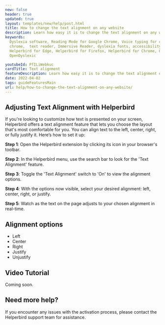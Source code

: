 ```yaml
---
new: false
header: true
updated: true
layout: templates/new/help/post.html
title: How to change the text alignment on any website
description: Learn how easy it is to change the text alignment on any website.
keywords:
  Dyslexia software, Reading Mode for Google Chrome, Voice typing for chrome, Text to speech for
  chrome,  text reader, Immersive Reader, dyslexia fonts, accessibility software, dyslexia software,
  Helperbird for Edge, Helperbird for Firefox, Helperbird for Chrome, Opendyslexic for Chrome,
  OpenDyslexic

youtubeId: PfILiWebkuc
cardTitle: Text alignment
featureDescription: Learn how easy it is to change the text alignment on any website.
date: 2022-04-02
tags: guideFeaturesMain
url: help/how-to-change-the-text-alignment-on-any-website/
---
```


## Adjusting Text Alignment with Helperbird

If you're looking to customize how text is presented on your screen, Helperbird offers a text alignment feature that lets you choose the layout that's most comfortable for you. You can align text to the left, center, right, or fully justify it. Here’s how to set it up:

**Step 1**: Open the Helperbird extension by clicking its icon in your browser's toolbar.

**Step 2**: In the Helperbird menu, use the search bar to look for the 'Text Alignment' feature.

**Step 3**: Toggle the 'Text Alignment' switch to 'On' to view the alignment options.

**Step 4**: With the options now visible, select your desired alignment: left, center, right, or justify.

**Step 5**: Watch as the text on the page adjusts to your chosen alignment in real-time.


## Alignment options

- Left
- Center
- Right
- Justify
- Unjustify



## Video Tutorial

Coming soon.



## Need more help?

If you encounter any issues with the activation process, please contact the Helperbird support team for assistance.



